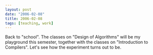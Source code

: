 ```yaml
---
layout: post
date: "2006-02-08"
title: 2006-02-08
tags: [teaching, work]
---
```

Back to "school". The classes on "Design of Algorithms" will be my
playground this semester, together with the classes on
"Introduction to Compilers". Let's see how the experiment turns out
to be.


